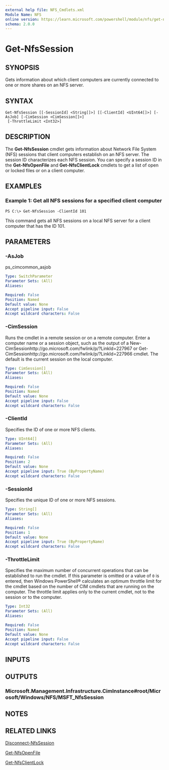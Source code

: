 ```yaml
---
external help file: NFS_Cmdlets.xml
Module Name: NFS
online version: https://learn.microsoft.com/powershell/module/nfs/get-nfssession?view=windowsserver2012-ps&wt.mc_id=ps-gethelp
schema: 2.0.0
---
```


# Get-NfsSession

## SYNOPSIS
Gets information about which client computers are currently connected to one or more shares on an NFS server.

## SYNTAX

```
Get-NfsSession [[-SessionId] <String[]>] [[-ClientId] <UInt64[]>] [-AsJob] [-CimSession <CimSession[]>]
 [-ThrottleLimit <Int32>]
```

## DESCRIPTION
The **Get-NfsSession** cmdlet gets information about Network File System (NFS) sessions that client computers establish on an NFS server.
The session ID characterizes each NFS session.
You can specify a session ID in the **Get-NfsOpenFile** and **Get-NfsClientLock** cmdlets to get a list of open or locked files or on a client computer.

## EXAMPLES

### Example 1: Get all NFS sessions for a specified client computer
```
PS C:\> Get-NfsSession -ClientId 101
```

This command gets all NFS sessions on a local NFS server for a client computer that has the ID 101.

## PARAMETERS

### -AsJob
ps_cimcommon_asjob

```yaml
Type: SwitchParameter
Parameter Sets: (All)
Aliases: 

Required: False
Position: Named
Default value: None
Accept pipeline input: False
Accept wildcard characters: False
```

### -CimSession
Runs the cmdlet in a remote session or on a remote computer.
Enter a computer name or a session object, such as the output of a New-CimSessionhttp://go.microsoft.com/fwlink/p/?LinkId=227967 or Get-CimSessionhttp://go.microsoft.com/fwlink/p/?LinkId=227966 cmdlet.
The default is the current session on the local computer.

```yaml
Type: CimSession[]
Parameter Sets: (All)
Aliases: 

Required: False
Position: Named
Default value: None
Accept pipeline input: False
Accept wildcard characters: False
```

### -ClientId
Specifies the ID of one or more NFS clients.

```yaml
Type: UInt64[]
Parameter Sets: (All)
Aliases: 

Required: False
Position: 2
Default value: None
Accept pipeline input: True (ByPropertyName)
Accept wildcard characters: False
```

### -SessionId
Specifies the unique ID of one or more NFS sessions.

```yaml
Type: String[]
Parameter Sets: (All)
Aliases: 

Required: False
Position: 1
Default value: None
Accept pipeline input: True (ByPropertyName)
Accept wildcard characters: False
```

### -ThrottleLimit
Specifies the maximum number of concurrent operations that can be established to run the cmdlet.
If this parameter is omitted or a value of `0` is entered, then Windows PowerShell® calculates an optimum throttle limit for the cmdlet based on the number of CIM cmdlets that are running on the computer.
The throttle limit applies only to the current cmdlet, not to the session or to the computer.

```yaml
Type: Int32
Parameter Sets: (All)
Aliases: 

Required: False
Position: Named
Default value: None
Accept pipeline input: False
Accept wildcard characters: False
```

## INPUTS

## OUTPUTS

### Microsoft.Management.Infrastructure.CimInstance#root/Microsoft/Windows/NFS/MSFT_NfsSession

## NOTES

## RELATED LINKS

[Disconnect-NfsSession](./Disconnect-NfsSession.md)

[Get-NfsOpenFile](./Get-NfsOpenFile.md)

[Get-NfsClientLock](./Get-NfsClientLock.md)

